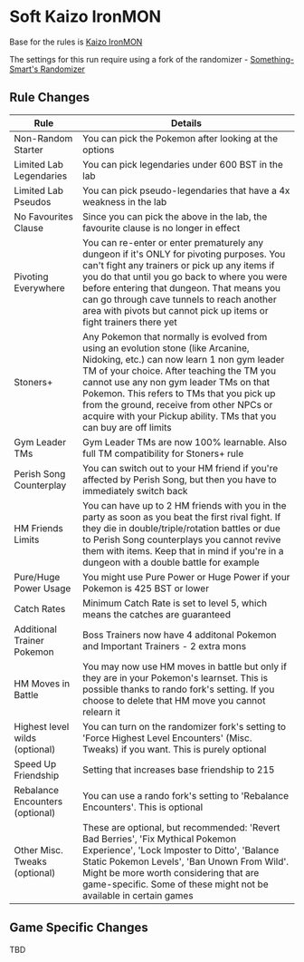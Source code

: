 # Soft Kaizo IronMON

Base for the rules is [Kaizo IronMON](http://ironmon.gg)

The settings for this run require using a fork of the randomizer - [Something-Smart's Randomizer](https://github.com/something-smart/ironmon-randomizer)

## Rule Changes
| Rule                           | Details                                                                                                                                 |
|--------------------------------|-----------------------------------------------------------------------------------------------------------------------------------------|
| Non-Random Starter             | You can pick the Pokemon after looking at the options                                                                                   |
| Limited Lab Legendaries        | You can pick legendaries under 600 BST in the lab                                                                                       |
| Limited Lab Pseudos            | You can pick pseudo-legendaries that have a 4x weakness in the lab                                                                      |
| No Favourites Clause           | Since you can pick the above in the lab, the favourite clause is no longer in effect                                                    |
| Pivoting Everywhere            | You can re-enter or enter prematurely any dungeon if it's ONLY for pivoting purposes. You can't fight any trainers or pick up any items if you do that until you go back to where you were before entering that dungeon. That means you can go through cave tunnels to reach another area with pivots but cannot pick up items or fight trainers there yet |
| Stoners+                       | Any Pokemon that normally is evolved from using an evolution stone (like Arcanine, Nidoking, etc.) can now learn 1 non gym leader TM of your choice. After teaching the TM you cannot use any non gym leader TMs on that Pokemon. This refers to TMs that you pick up from the ground, receive from other NPCs or acquire with your Pickup ability. TMs that you can buy are off limits |
| Gym Leader TMs                 | Gym Leader TMs are now 100% learnable. Also full TM compatibility for Stoners+ rule                                                     |
| Perish Song Counterplay        | You can switch out to your HM friend if you're affected by Perish Song, but then you have to immediately switch back                    |
| HM Friends Limits              | You can have up to 2 HM friends with you in the party as soon as you beat the first rival fight. If they die in double/triple/rotation battles or due to Perish Song counterplays you cannot revive them with items. Keep that in mind if you're in a dungeon with a double battle for example |
| Pure/Huge Power Usage          | You might use Pure Power or Huge Power if your Pokemon is 425 BST or lower                                                              |
| Catch Rates                    | Minimum Catch Rate is set to level 5, which means the catches are guaranteed                                                            |
| Additional Trainer Pokemon     | Boss Trainers now have 4 additonal Pokemon and Important Trainers - 2 extra mons                                                        |
| HM Moves in Battle             | You may now use HM moves in battle but only if they are in your Pokemon's learnset. This is possible thanks to rando fork's setting. If you choose to delete that HM move you cannot relearn it |
| Highest level wilds (optional) | You can turn on the randomizer fork's setting to 'Force Highest Level Encounters' (Misc. Tweaks) if you want. This is purely optional   |
| Speed Up Friendship            | Setting that increases base friendship to 215                                                                                           |
| Rebalance Encounters (optional)| You can use a rando fork's setting to 'Rebalance Encounters'. This is optional                                                          |
| Other Misc. Tweaks (optional)  | These are optional, but recommended: 'Revert Bad Berries', 'Fix Mythical Pokemon Experience', 'Lock Imposter to Ditto', 'Balance Static Pokemon Levels', 'Ban Unown From Wild'. Might be more worth considering that are game-specific. Some of these might not be available in certain games |

## Game Specific Changes

TBD
